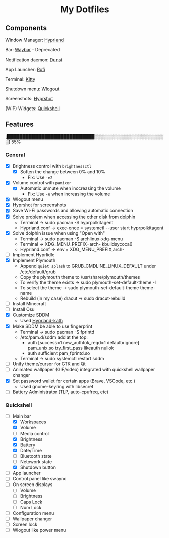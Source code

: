 <h1 align='center'>My Dotfiles</h1>

## Components

Window Manager: [Hyprland](https://hypr.land)

Bar: [Waybar](https://github.com/Alexays/Waybar) - Deprecated

Notification daemon: [Dunst](https://github.com/dunst-project/dunst)

App Launcher: [Rofi](https://github.com/davatorium/rofi)

Terminal: [Kitty](https://github.com/kovidgoyal/kitty)

Shutdown menu: [Wlogout](https://github.com/ArtsyMacaw/wlogout)

Screenshots: [Hyprshot](https://github.com/Gustash/Hyprshot)

(WIP) Widgets: [Quickshell](https://quickshell.org)

## Features

[████████████████████████████░░░░░░░░░░░░░░░░░░░░░░░] 55%

### General

- [x] Brightness control with `brightnessctl`
  - [x] Soften the change between 0% and 10%
    - Fix: Use `-e2`
- [x] Volume control with `pamixer`
  - [x] Automatic unmute when inccreasing the volume
    - Fix: Use `-u` when increasing the volume
- [x] Wlogout menu
- [x] Hyprshot for screenshots
- [x] Save Wi-Fi passwords and allowing automatic connection
- [x] Solve problem when accessing the other disk from dolphin
  - Terminal -> sudo pacman -S hyprpolkitagent
  - Hyprland.conf -> exec-once = systemctl --user start hyprpolkitagent
- [x] Solve dolphin issue when using "Open with"
  - Terminal -> sudo pacman -S archlinux-xdg-menu
  - Terminal -> XDG_MENU_PREFIX=arch- kbuildsycoca6
  - Hyprland.conf => env = XDG_MENU_PREFIX,arch-
- [ ] Implement Hyprlidle
- [x] Implement Plymouth
  - Append `quiet splash` to GRUB_CMDLINE_LINUX_DEFAULT under /etc/default/grub
  - Copy the plymouth theme to /usr/share/plymouth/themes
  - To verify the theme exists -> sudo plymouth-set-default-theme -l
  - To select the theme -> sudo plymouth-set-default-theme theme-name
  - Rebuild (in my case) dracut -> sudo dracut-rebuild
- [ ] Install Minecraft
- [ ] Install Osu
- [x] Customize SDDM
  - Used [Hyprland-kath](https://github.com/Keyitdev/sddm-astronaut-theme)
- [x] Make SDDM be able to use fingerprint
  - Terminal -> sudo pacman -S fprintd
  - /etc/pam.d/sddm add at the top:
    - auth [success=1 new_authtok_reqd=1 default=ignore] pam_unix.so try_first_pass likeauth nullok
    - auth sufficient pam_fprintd.so
  - Terminal -> sudo systemctl restart sddm
- [ ] Unify theme/cursor for GTK and Qt
- [ ] Animated wallpaper (GIF/video) integrated with quickshell wallpaper changer
- [x] Set password wallet for certain apps (Brave, VSCode, etc.)
  - Used gnome-keyring with libsecret
- [ ] Battery Administrator (TLP, auto-cpufreq, etc)

### Quickshell

- [ ] Main bar
  - [x] Workspaces
  - [x] Volume
  - [ ] Media control
  - [x] Brightness
  - [x] Battery
  - [x] Date/Time
  - [ ] Bluetooth state
  - [ ] Netowork state
  - [x] Shutdown button
- [ ] App launcher
- [ ] Control panel like swaync
- [ ] On screen displays
  - [ ] Volume
  - [ ] Brightness
  - [ ] Caps Lock
  - [ ] Num Lock
- [ ] Configuration menu
- [ ] Wallpaper changer
- [ ] Screen lock
- [ ] Wlogout like power menu
